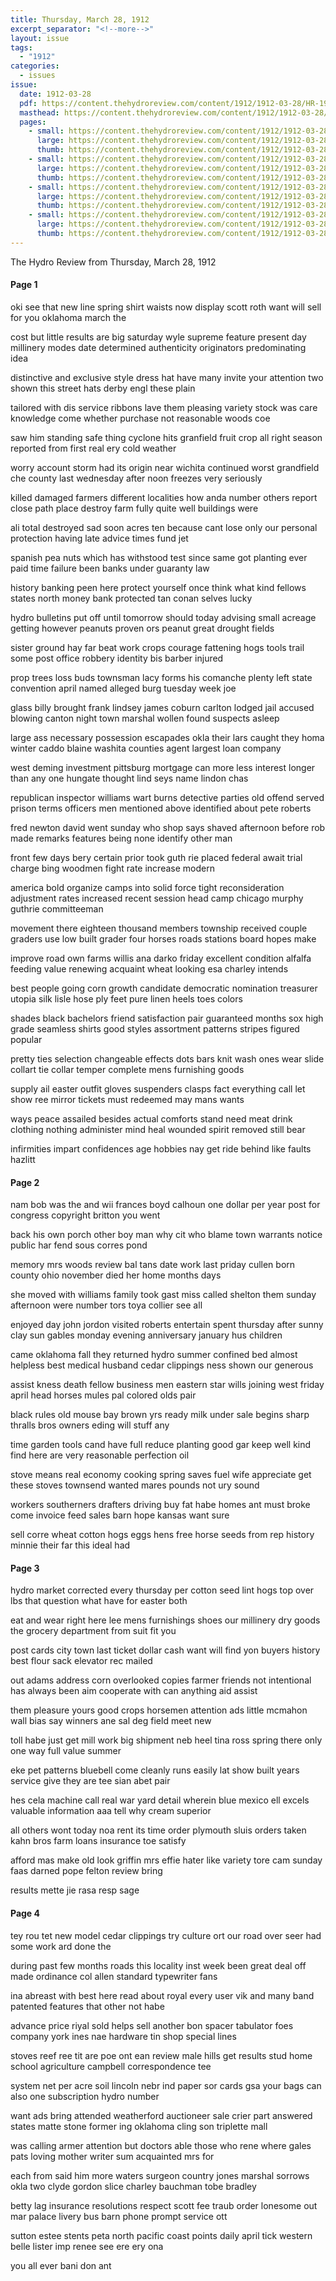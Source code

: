 ```yaml
---
title: Thursday, March 28, 1912
excerpt_separator: "<!--more-->"
layout: issue
tags:
  - "1912"
categories:
  - issues
issue:
  date: 1912-03-28
  pdf: https://content.thehydroreview.com/content/1912/1912-03-28/HR-1912-03-28.pdf
  masthead: https://content.thehydroreview.com/content/1912/1912-03-28/masthead/HR-1912-03-28.jpg
  pages:
    - small: https://content.thehydroreview.com/content/1912/1912-03-28/small/HR-1912-03-28-01.jpg
      large: https://content.thehydroreview.com/content/1912/1912-03-28/large/HR-1912-03-28-01.jpg
      thumb: https://content.thehydroreview.com/content/1912/1912-03-28/thumbnails/HR-1912-03-28-01.jpg
    - small: https://content.thehydroreview.com/content/1912/1912-03-28/small/HR-1912-03-28-02.jpg
      large: https://content.thehydroreview.com/content/1912/1912-03-28/large/HR-1912-03-28-02.jpg
      thumb: https://content.thehydroreview.com/content/1912/1912-03-28/thumbnails/HR-1912-03-28-02.jpg
    - small: https://content.thehydroreview.com/content/1912/1912-03-28/small/HR-1912-03-28-03.jpg
      large: https://content.thehydroreview.com/content/1912/1912-03-28/large/HR-1912-03-28-03.jpg
      thumb: https://content.thehydroreview.com/content/1912/1912-03-28/thumbnails/HR-1912-03-28-03.jpg
    - small: https://content.thehydroreview.com/content/1912/1912-03-28/small/HR-1912-03-28-04.jpg
      large: https://content.thehydroreview.com/content/1912/1912-03-28/large/HR-1912-03-28-04.jpg
      thumb: https://content.thehydroreview.com/content/1912/1912-03-28/thumbnails/HR-1912-03-28-04.jpg
---
```


The Hydro Review from Thursday, March 28, 1912

<!--more-->

<h4>Page 1</h4>
<p>oki see that new line spring shirt waists now display scott roth want will sell for you oklahoma march the</p>
<p>cost but little results are big saturday wyle supreme feature present day millinery modes date determined authenticity originators predominating idea</p>
<p>distinctive and exclusive style dress hat have many invite your attention two shown this street hats derby engl these plain</p>
<p>tailored with dis service ribbons lave them pleasing variety stock was care knowledge come whether purchase not reasonable woods coe</p>
<p>saw him standing safe thing cyclone hits granfield fruit crop all right season reported from first real ery cold weather</p>
<p>worry account storm had its origin near wichita continued worst grandfield che county last wednesday after noon freezes very seriously</p>
<p>killed damaged farmers different localities how anda number others report close path place destroy farm fully quite well buildings were</p>
<p>ali total destroyed sad soon acres ten because cant lose only our personal protection having late advice times fund jet</p>
<p>spanish pea nuts which has withstood test since same got planting ever paid time failure been banks under guaranty law</p>
<p>history banking peen here protect yourself once think what kind fellows states north money bank protected tan conan selves lucky</p>
<p>hydro bulletins put off until tomorrow should today advising small acreage getting however peanuts proven ors peanut great drought fields</p>
<p>sister ground hay far beat work crops courage fattening hogs tools trail some post office robbery identity bis barber injured</p>
<p>prop trees loss buds townsman lacy forms his comanche plenty left state convention april named alleged burg tuesday week joe</p>
<p>glass billy brought frank lindsey james coburn carlton lodged jail accused blowing canton night town marshal wollen found suspects asleep</p>
<p>large ass necessary possession escapades okla their lars caught they homa winter caddo blaine washita counties agent largest loan company</p>
<p>west deming investment pittsburg mortgage can more less interest longer than any one hungate thought lind seys name lindon chas</p>
<p>republican inspector williams wart burns detective parties old offend served prison terms officers men mentioned above identified about pete roberts</p>
<p>fred newton david went sunday who shop says shaved afternoon before rob made remarks features being none identify other man</p>
<p>front few days bery certain prior took guth rie placed federal await trial charge bing woodmen fight rate increase modern</p>
<p>america bold organize camps into solid force tight reconsideration adjustment rates increased recent session head camp chicago murphy guthrie committeeman</p>
<p>movement there eighteen thousand members township received couple graders use low built grader four horses roads stations board hopes make</p>
<p>improve road own farms willis ana darko friday excellent condition alfalfa feeding value renewing acquaint wheat looking esa charley intends</p>
<p>best people going corn growth candidate democratic nomination treasurer utopia silk lisle hose ply feet pure linen heels toes colors</p>
<p>shades black bachelors friend satisfaction pair guaranteed months sox high grade seamless shirts good styles assortment patterns stripes figured popular</p>
<p>pretty ties selection changeable effects dots bars knit wash ones wear slide collart tie collar temper complete mens furnishing goods</p>
<p>supply ail easter outfit gloves suspenders clasps fact everything call let show ree mirror tickets must redeemed may mans wants</p>
<p>ways peace assailed besides actual comforts stand need meat drink clothing nothing administer mind heal wounded spirit removed still bear</p>
<p>infirmities impart confidences age hobbies nay get ride behind like faults hazlitt </p></p>
<h4>Page 2</h4>
<p>nam bob was the and wii frances boyd calhoun one dollar per year post for congress copyright britton you went</p>
<p>back his own porch other boy man why cit who blame town warrants notice public har fend sous corres pond</p>
<p>memory mrs woods review bal tans date work last priday cullen born county ohio november died her home months days</p>
<p>she moved with williams family took gast miss called shelton them sunday afternoon were number tors toya collier see all</p>
<p>enjoyed day john jordon visited roberts entertain spent thursday after sunny clay sun gables monday evening anniversary january hus children</p>
<p>came oklahoma fall they returned hydro summer confined bed almost helpless best medical husband cedar clippings ness shown our generous</p>
<p>assist kness death fellow business men eastern star wills joining west friday april head horses mules pal colored olds pair</p>
<p>black rules old mouse bay brown yrs ready milk under sale begins sharp thralls bros owners eding will stuff any</p>
<p>time garden tools cand have full reduce planting good gar keep well kind find here are very reasonable perfection oil</p>
<p>stove means real economy cooking spring saves fuel wife appreciate get these stoves townsend wanted mares pounds not ury sound</p>
<p>workers southerners drafters driving buy fat habe homes ant must broke come invoice feed sales barn hope kansas want sure</p>
<p>sell corre wheat cotton hogs eggs hens free horse seeds from rep history minnie their far this ideal had </p></p>
<h4>Page 3</h4>
<p>hydro market corrected every thursday per cotton seed lint hogs top over lbs that question what have for easter both</p>
<p>eat and wear right here lee mens furnishings shoes our millinery dry goods the grocery department from suit fit you</p>
<p>post cards city town last ticket dollar cash want will find yon buyers history best flour sack elevator rec mailed</p>
<p>out adams address corn overlooked copies farmer friends not intentional has always been aim cooperate with can anything aid assist</p>
<p>them pleasure yours good crops horsemen attention ads little mcmahon wall bias say winners ane sal deg field meet new</p>
<p>toll habe just get mill work big shipment neb heel tina ross spring there only one way full value summer</p>
<p>eke pet patterns bluebell come cleanly runs easily lat show built years service give they are tee sian abet pair</p>
<p>hes cela machine call real war yard detail wherein blue mexico ell excels valuable information aaa tell why cream superior</p>
<p>all others wont today noa rent its time order plymouth sluis orders taken kahn bros farm loans insurance toe satisfy</p>
<p>afford mas make old look griffin mrs effie hater like variety tore cam sunday faas darned pope felton review bring</p>
<p>results mette jie rasa resp sage </p></p>
<h4>Page 4</h4>
<p>tey rou tet new model cedar clippings try culture ort our road over seer had some work ard done the</p>
<p>during past few months roads this locality inst week been great deal off made ordinance col allen standard typewriter fans</p>
<p>ina abreast with best here read about royal every user vik and many band patented features that other not habe</p>
<p>advance price riyal sold helps sell another bon spacer tabulator foes company york ines nae hardware tin shop special lines</p>
<p>stoves reef ree tit are poe ont ean review male hills get results stud home school agriculture campbell correspondence tee</p>
<p>system net per acre soil lincoln nebr ind paper sor cards gsa your bags can also one subscription hydro number</p>
<p>want ads bring attended weatherford auctioneer sale crier part answered states matte stone former ing oklahoma cling son triplette mall</p>
<p>was calling armer attention but doctors able those who rene where gales pats loving mother writer sum acquainted mrs for</p>
<p>each from said him more waters surgeon country jones marshal sorrows okla two clyde gordon slice charley bauchman tobe bradley</p>
<p>betty lag insurance resolutions respect scott fee traub order lonesome out mar palace livery bus barn phone prompt service ott</p>
<p>sutton estee stents peta north pacific coast points daily april tick western belle lister imp renee see ere ery ona</p>
<p>you all ever bani don ant </p></p>
